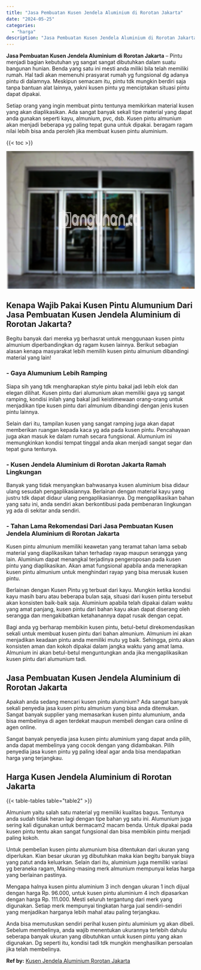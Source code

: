 ```yaml
---
title: "Jasa Pembuatan Kusen Jendela Aluminium di Rorotan Jakarta"
date: "2024-05-25"
categories: 
  - "harga"
description: "Jasa Pembuatan Kusen Jendela Aluminium di Rorotan Jakarta. Anda bisa memutuskan sendiri perihal kusen pintu aluminium yg akan dibeli. Sebelum membelinya, and..."
---
```


**Jasa Pembuatan Kusen Jendela Aluminium di Rorotan Jakarta** – Pintu menjadi bagian kebutuhan yg sangat sangat dibutuhkan dalam suatu bangunan hunian. Benda yang satu ini mesti anda miliki bila telah memiliki rumah. Hal tadi akan memenuhi prasyarat rumah yg fungsional dg adanya pintu di dalamnya. Meskipun semacam itu, pintu tdk mungkin berdiri saja tanpa bantuan alat lainnya, yakni kusen pintu yg menciptakan situasi pintu dapat dipakai.

Setiap orang yang ingin membuat pintu tentunya memikirkan material kusen yang akan diaplikasikan. Ada sangat banyak sekali tipe material yang dapat anda gunakan seperti kayu, almunium, pvc, dsb. Kusen pintu almunium akan menjadi beberapa yg paling tepat guna untuk dipakai. beragam ragam nilai lebih bisa anda peroleh jika membuat kusen pintu aluminium.

{{< toc >}}

![Jasa Pembuatan Kusen Jendela Aluminium di Rorotan Jakarta](/images/harga-kusen-jendela-alumunium-13.png)

## Kenapa Wajib Pakai Kusen Pintu Alumunium Dari Jasa Pembuatan Kusen Jendela Aluminium di Rorotan Jakarta?

Begitu banyak dari mereka yg berhasrat untuk menggunaan kusen pintu almunium diperbandingkan dg ragam kusen lainnya. Berikut sebagian alasan kenapa masyarakat lebih memilih kusen pintu almunium dibandingi material yang lain!

### \- Gaya Alumunium Lebih Ramping

Siapa sih yang tdk mengharapkan style pintu bakal jadi lebih elok dan elegan dilihat. Kusen pintu dari alumunium akan memiliki gaya yg sangat ramping, kondisi inilah yang bakal jadi keistimewaan orang-orang untuk menjadikan tipe kusen pintu dari almunium dibandingi dengan jenis kusen pintu lainnya.

Selain dari itu, tampilan kusen yang sangat ramping juga akan dapat memberikan ruangan kepada kaca yg ada pada kusen pintu. Pencahayaan juga akan masuk ke dalam rumah secara fungsional. Alumunium ini memungkinkan kondisi tempat tinggal anda akan menjadi sangat segar dan tepat guna tentunya.

### \- Kusen Jendela Aluminium di Rorotan Jakarta Ramah Lingkungan

Banyak yang tidak menyangkan bahwasanya kusen aluminium bisa didaur ulang sesudah pengaplikasiannya. Berlainan dengan material kayu yang justru tdk dapat didaur ulang pengaplikasiannya. Dg mengaplikasikan bahan yang satu ini, anda sendiri akan berkontibusi pada pembenaran lingkungan yg ada di sekitar anda sendiri.

### \- Tahan Lama Rekomendasi Dari Jasa Pembuatan Kusen Jendela Aluminium di Rorotan Jakarta

Kusen pintu almunium memiliki keawetan yang teramat tahan lama sebab material yang diaplikasikan tahan terhadap rayap maupun serangga yang lain. Aluminium dapat menangkal terjadinya pengeroposan pada kusen pintu yang diaplikasikan. Akan amat fungsional apabila anda menerapkan kusen pintu almunium untuk menghindari rayap yang bisa merusak kusen pintu.

Berlainan dengan Kusen Pintu yg terbuat dari kayu. Mungkin ketika kondisi kayu masih baru atau beberapa bulan saja, situasi dari kusen pintu tersebut akan konsisten baik-baik saja. Aluminium apabila telah dipakai dalam waktu yang amat panjang, kusen pintu dari bahan kayu akan dapat diserang oleh serangga dan mengakibatkan ketahanannya dapat rusak dengan cepat.

Bagi anda yg berharap membikin kusen pintu, betul-betul direkomendasikan sekali untuk membuat kusen pintu dari bahan almunium. Almunium ini akan menjadikan keadaan pintu anda memiliki mutu yg baik. Sehingga, pintu akan konsisten aman dan kokoh dipakai dalam jangka waktu yang amat lama. Almunium ini akan betul-betul menguntungkan anda jika mengaplikasikan kusen pintu dari alumunium tadi.

## Jasa Pembuatan Kusen Jendela Aluminium di Rorotan Jakarta

Apakah anda sedang mencari kusen pintu aluminium? Ada sangat banyak sekali penyedia jasa kusen pintu almunium yang bisa anda ditemukan. Sangat banyak supplier yang memasarkan kusen pintu alumunium, anda bisa membelinya di agen terdekat maupun membeli dengan cara online di agen online.

Sangat banyak penyedia jasa kusen pintu aluminium yang dapat anda pilih, anda dapat membelinya yang cocok dengan yang didambakan. Pilih penyedia jasa kusen pintu yg paling ideal agar anda bisa mendapatkan harga yang terjangkau.

## Harga Kusen Jendela Aluminium di Rorotan Jakarta

{{< table-tables table="table2" >}}

Almunium yaitu salah satu material yg memiliki kualitas bagus. Tentunya anda sudah tidak heran lagi dengan tipe bahan yg satu ini. Alumunium juga sering kali digunakan untuk bermacam2 macam benda. Untuk dipakai pada kusen pintu tentu akan sangat fungsional dan bisa membikin pintu menjadi paling kokoh.

Untuk pembelian kusen pintu alumunium bisa ditentukan dari ukuran yang diperlukan. Kian besar ukuran yg dibutuhkan maka kian begitu banyak biaya yang patut anda keluarkan. Selain dari itu, aluminium juga memiliki variasi yg beraneka ragam, Masing-masing merk almunium mempunyai kelas harga yang berlainan pastinya.

Mengapa halnya kusen pintu aluminium 3 inch dengan ukuran 1 inch dijual dengan harga Rp. 96.000, untuk kusen pintu aluminium 4 inch dipasarkan dengan harga Rp. 111.000. Mesti seluruh tergantung dari merk yang digunakan. Setiap merk mempunyai tingkatan harga jual sendiri-sendiri yang menjadikan harganya lebih mahal atau paling terjangkau.

Anda bisa memutuskan sendiri perihal kusen pintu aluminium yg akan dibeli. Sebelum membelinya, anda wajib menentukan ukurannya terlebih dahulu seberapa banyak ukuran yang dibutuhkan untuk kusen pintu yang akan digunakan. Dg seperti itu, kondisi tadi tdk mungkin menghasilkan persoalan jika telah membelinya.

**Ref by:** [Kusen Jendela Aluminium Rorotan Jakarta](https://id.wikipedia.org/wiki/Kusen)
